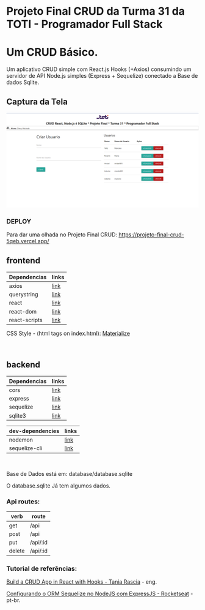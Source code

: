 # Projeto Final CRUD da Turma 31 da TOTI - Programador Full Stack

# Um CRUD Básico.

Um aplicativo CRUD simple com React.js Hooks (+Axios) consumindo um servidor de API Node.js simples (Express + Sequelize) conectado a Base de dados Sqlite.

## Captura da Tela
![alt text](https://github.com/Cherry-2023/ProjetoFinal_CRUD/blob/master/Projeto_CRUD.png)
### DEPLOY
Para dar uma olhada no Projeto Final CRUD: 
https://projeto-final-crud-5qeb.vercel.app/

## frontend

| Dependencias | links |
| ------ | ----- |
| axios | [link](https://github.com/axios/axios#readme) |
| querystring | [link](https://github.com/sindresorhus/query-string#readme) |
| react | [link](https://reactjs.org/) |
| react-dom | [link](https://reactjs.org/docs/react-dom.html) |
| react-scripts | [link](https://github.com/facebook/create-react-app#readme) |

CSS Style - (html tags on index.html): [Materialize](https://materializecss.com/)

<br>

## backend

| Dependencias | links |
| ------ | ----- |
| cors | [link](https://github.com/expressjs/cors#readme) |
| express | [link](https://expressjs.com/) |
| sequelize | [link](https://sequelize.org/) |
| sqlite3 | [link](https://github.com/mapbox/node-sqlite3) |

| dev-dependencies | links |
| ------ | ----- |
| nodemon | [link](https://nodemon.io/) |
| sequelize-cli | [link](https://github.com/sequelize/cli#readme) |

<br>

Base de Dados está em: database/database.sqlite

O database.sqlite Já tem algumos dados.

### Api routes:

| verb | route |
| ------ | ------ |
| get | /api |
| post | /api |
| put | /api/:id |
| delete | /api/:id |

### Tutorial de referências:

[Build a CRUD App in React with Hooks - Tania Rascia](https://www.taniarascia.com/crud-app-in-react-with-hooks/) - eng.

[Configurando o ORM Sequelize no NodeJS com ExpressJS - Rocketseat](https://blog.rocketseat.com.br/nodejs-express-sequelize/) - pt-br.
